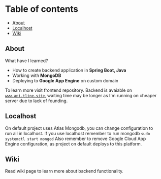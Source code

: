# Table of contents
* [About](#about)
* [Localhost](#localhost)
* [Wiki](#wiki)

## About
What have I learned?
* How to create backend application in **Spring Boot, Java**
* Working with **MongoDB**
* Deploying to **Google App Engine** on custom domain <br>

To learn more visit frontend repository. Backend is avaiable on <code>www.api.tline.site</code>, waiting time may be longer as I'm running on cheaper server due to lack of founding.

## Localhost
On default project uses Atlas Mongodb, you can change configuration to run all in localhost. If you use localhost remember to run mongodb <code>sudo systemctl start mongod</code> Also remember to remove Google Cloud App Engine configuration, as project on default deploys to this platform.

## Wiki
Read wiki page to learn more about backend functionality.